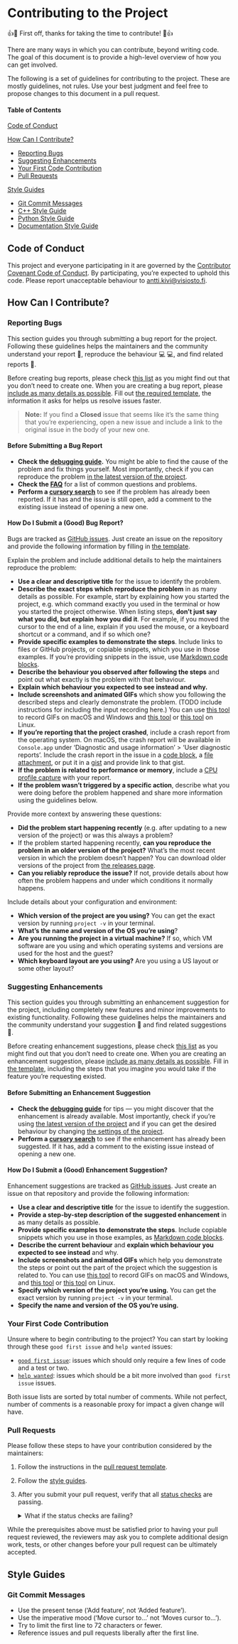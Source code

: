 # Contributing to the Project

:+1::tada: First off, thanks for taking the time to contribute! :tada::+1:

There are many ways in which you can contribute, beyond writing code. The goal of this document is to provide a high-level overview of how you can get involved.

The following is a set of guidelines for contributing to the project. These are mostly guidelines, not rules. Use your best judgment and feel free to propose changes to this document in a pull request.

#### Table of Contents

[Code of Conduct](#code-of-conduct)

[How Can I Contribute?](#how-can-i-contribute)
  * [Reporting Bugs](#reporting-bugs)
  * [Suggesting Enhancements](#suggesting-enhancements)
  * [Your First Code Contribution](#your-first-code-contribution)
  * [Pull Requests](#pull-requests)

[Style Guides](#style-guides)
  * [Git Commit Messages](#git-commit-messages)
  * [C++ Style Guide](#c-style-guide)
  * [Python Style Guide](#python-style-guide)
  * [Documentation Style Guide](#documentation-style-guide)

## Code of Conduct

This project and everyone participating in it are governed by the [Contributor Covenant Code of Conduct](CODE_OF_CONDUCT.md). By participating, you’re expected to uphold this code. Please report unacceptable behaviour to antti.kivi@visiosto.fi.

## How Can I Contribute?

### Reporting Bugs

This section guides you through submitting a bug report for the project. Following these guidelines helps the maintainers and the community understand your report :pencil:, reproduce the behaviour :computer: :computer:, and find related reports :mag_right:.

Before creating bug reports, please check [this list](#before-submitting-a-bug-report) as you might find out that you don’t need to create one. When you are creating a bug report, please [include as many details as possible](#how-do-i-submit-a-good-bug-report). Fill out [the required template](.github/ISSUE_TEMPLATE/bug_report.md), the information it asks for helps us resolve issues faster.

> **Note:** If you find a **Closed** issue that seems like it’s the same thing that you’re experiencing, open a new issue and include a link to the original issue in the body of your new one.

#### Before Submitting a Bug Report

* **Check the [debugging guide](#).** You might be able to find the cause of the problem and fix things yourself. Most importantly, check if you can reproduce the problem [in the latest version of the project](#).
* **Check the [FAQ](#)** for a list of common questions and problems.
* **Perform a [cursory search](https://github.com/issues?q=is%3Aissue+user%3Aanttikivi)** to see if the problem has already been reported. If it has and the issue is still open, add a comment to the existing issue instead of opening a new one.

#### How Do I Submit a (Good) Bug Report?

Bugs are tracked as [GitHub issues](https://guides.github.com/features/issues). Just create an issue on the repository and provide the following information by filling in [the template](.github/ISSUE_TEMPLATE/bug_report.md).

Explain the problem and include additional details to help the maintainers reproduce the problem:

* **Use a clear and descriptive title** for the issue to identify the problem.
* **Describe the exact steps which reproduce the problem** in as many details as possible. For example, start by explaining how you started the project, e.g. which command exactly you used in the terminal or how you started the project otherwise. When listing steps, **don’t just say what you did, but explain how you did it**. For example, if you moved the cursor to the end of a line, explain if you used the mouse, or a keyboard shortcut or a command, and if so which one?
* **Provide specific examples to demonstrate the steps**. Include links to files or GitHub projects, or copiable snippets, which you use in those examples. If you’re providing snippets in the issue, use [Markdown code blocks](https://help.github.com/articles/markdown-basics#multiple-lines).
* **Describe the behaviour you observed after following the steps** and point out what exactly is the problem with that behaviour.
* **Explain which behaviour you expected to see instead and why.**
* **Include screenshots and animated GIFs** which show you following the described steps and clearly demonstrate the problem. (TODO include instructions for including the input recording here.) You can use [this tool](http://www.cockos.com/licecap) to record GIFs on macOS and Windows and [this tool](https://github.com/colinkeenan/silentcast) or [this tool](https://github.com/GNOME/byzanz) on Linux.
* **If you’re reporting that the project crashed**, include a crash report from the operating system. On macOS, the crash report will be available in `Console.app` under ‘Diagnostic and usage information’ > ‘User diagnostic reports’. Include the crash report in the issue in a [code block](https://help.github.com/articles/markdown-basics#multiple-lines), a [file attachment](https://help.github.com/articles/file-attachments-on-issues-and-pull-requests), or put it in a [gist](https://gist.github.com) and provide link to that gist.
* **If the problem is related to performance or memory**, include a [CPU profile capture](#) with your report.
* **If the problem wasn’t triggered by a specific action**, describe what you were doing before the problem happened and share more information using the guidelines below.

Provide more context by answering these questions:

* **Did the problem start happening recently** (e.g. after updating to a new version of the project) or was this always a problem?
* If the problem started happening recently, **can you reproduce the problem in an older version of the project?** What’s the most recent version in which the problem doesn’t happen? You can download older versions of the project from [the releases page](https://github.com/anttikivi/.github/releases).
* **Can you reliably reproduce the issue?** If not, provide details about how often the problem happens and under which conditions it normally happens.

Include details about your configuration and environment:

* **Which version of the project are you using?** You can get the exact version by running `project -v` in your terminal.
* **What’s the name and version of the OS you’re using**?
* **Are you running the project in a virtual machine?** If so, which VM software are you using and which operating systems and versions are used for the host and the guest?
* **Which keyboard layout are you using?** Are you using a US layout or some other layout?

### Suggesting Enhancements

This section guides you through submitting an enhancement suggestion for the project, including completely new features and minor improvements to existing functionality. Following these guidelines helps the maintainers and the community understand your suggestion :pencil: and find related suggestions :mag_right:.

Before creating enhancement suggestions, please check [this list](#before-submitting-an-enhancement-suggestion) as you might find out that you don’t need to create one. When you are creating an enhancement suggestion, please [include as many details as possible](#how-do-i-submit-a-good-enhancement-suggestion). Fill in [the template](.github/ISSUE_TEMPLATE/feature_request.md), including the steps that you imagine you would take if the feature you’re requesting existed.

#### Before Submitting an Enhancement Suggestion

* **Check the [debugging guide](#)** for tips — you might discover that the enhancement is already available. Most importantly, check if you’re using [the latest version of the project](#) and if you can get the desired behaviour by changing [the settings of the project](#).
* **Perform a [cursory search](https://github.com/issues?q=is%3Aissue+user%3Aanttikivi)** to see if the enhancement has already been suggested. If it has, add a comment to the existing issue instead of opening a new one.

#### How Do I Submit a (Good) Enhancement Suggestion?

Enhancement suggestions are tracked as [GitHub issues](https://guides.github.com/features/issues). Just create an issue on that repository and provide the following information:

* **Use a clear and descriptive title** for the issue to identify the suggestion.
* **Provide a step-by-step description of the suggested enhancement** in as many details as possible.
* **Provide specific examples to demonstrate the steps**. Include copiable snippets which you use in those examples, as [Markdown code blocks](https://help.github.com/articles/markdown-basics#multiple-lines).
* **Describe the current behaviour** and **explain which behaviour you expected to see instead** and why.
* **Include screenshots and animated GIFs** which help you demonstrate the steps or point out the part of the project which the suggestion is related to. You can use [this tool](http://www.cockos.com/licecap) to record GIFs on macOS and Windows, and [this tool](https://github.com/colinkeenan/silentcast) or [this tool](https://github.com/GNOME/byzanz) on Linux.
* **Specify which version of the project you’re using.** You can get the exact version by running `project -v` in your terminal.
* **Specify the name and version of the OS you’re using.**

### Your First Code Contribution

Unsure where to begin contributing to the project? You can start by looking through these `good first issue` and `help wanted` issues:

* [`good first issue`][good-first-issue]: issues which should only require a few lines of code and a test or two.
* [`help wanted`][help-wanted]: issues which should be a bit more involved than `good first issue` issues.

Both issue lists are sorted by total number of comments. While not perfect, number of comments is a reasonable proxy for impact a given change will have.

### Pull Requests

Please follow these steps to have your contribution considered by the maintainers:

1. Follow the instructions in the [pull request template](PULL_REQUEST_TEMPLATE.md).
2. Follow the [style guides](#style-guides).
3. After you submit your pull request, verify that all [status checks](https://help.github.com/en/github/collaborating-with-issues-and-pull-requests/about-status-checks) are passing.

    <details><summary>What if the status checks are failing?</summary>If a status check is failing and you believe that the failure is unrelated to your change, please leave a comment on the pull request explaining why you believe the failure is unrelated. A maintainer will re-run the status check for you. If we conclude that the failure was a false positive, then we will open an issue to track that problem with our status check suite.</details>

While the prerequisites above must be satisfied prior to having your pull request reviewed, the reviewers may ask you to complete additional design work, tests, or other changes before your pull request can be ultimately accepted.

## Style Guides

### Git Commit Messages

* Use the present tense (‘Add feature’, not ‘Added feature’).
* Use the imperative mood (‘Move cursor to...’ not ‘Moves cursor to...’).
* Try to limit the first line to 72 characters or fewer.
* Reference issues and pull requests liberally after the first line.

[good-first-issue]:https://github.com/search?q=is%3Aopen+is%3Aissue+label%3Agood+first+issue+user%3Aanttikivi+sort%3Acomments-desc
[help-wanted]:https://github.com/search?q=is%3Aopen+is%3Aissue+label%3Ahelp+wanted+user%3Aanttikivi+sort%3Acomments-desc
